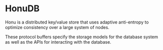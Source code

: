 # HonuDB

Honu is a distributed key/value store that uses adaptive anti-entropy to optimize consistency over a large system of nodes.

These protocol buffers specify the storage models for the database system as well as the APIs for interacting with the database.